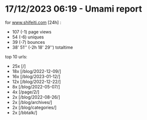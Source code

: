 # 17/12/2023 06:19 - Umami report
for www.shifeiti.com [24h] :

 - 107 (-1) page views
 - 54 (-6) uniques
 - 39 (-7) bounces
 - 38' 51'' (-2h 18' 29'') totaltime


top 10 urls:
 - 25x [/]
 - 18x [/blog/2022-12-09/]
 - 16x [/blog/2023-01-12/]
 - 12x [/blog/2022-12-22/]
 - 8x [/blog/2022-05-07/]
 - 4x [/page/2/]
 - 2x [/blog/2022-08-26/]
 - 2x [/blog/archives/]
 - 2x [/blog/categories/]
 - 2x [/bbtalk/]


